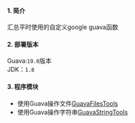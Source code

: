 #### 1. 简介
汇总平时使用的自定义google guava函数

#### 2. 部署版本
Guava:`19.0`版本   
JDK：`1.8`

#### 3. 程序模块
* 使用Guava操作文件[GuavaFilesTools][1]   
* 使用Guava操作字符串[GuavaStringTools][2]   

[1]:./src/main/java/cn/com/guava/files/GuavaFilesTools.java
[2]:./src/main/java/cn/com/guava/util/GuavaStringTools.java